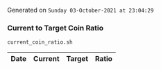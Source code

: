 Generated on `Sunday 03-October-2021 at 23:04:29`

### Current to Target Coin Ratio
`current_coin_ratio.sh`

Date|Current|Target|Ratio
---|---|---|---
